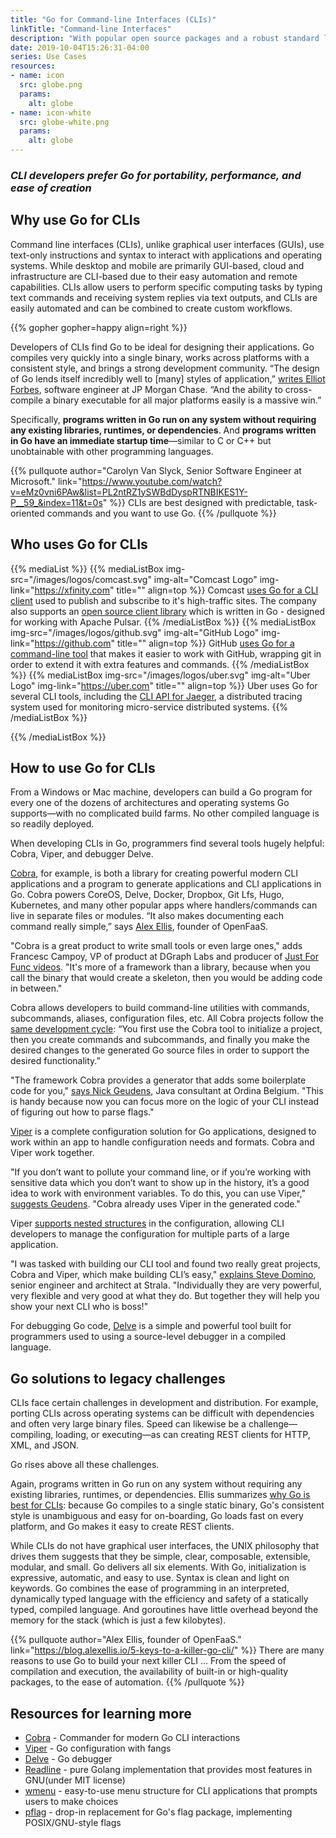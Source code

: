 ```yaml
---
title: "Go for Command-line Interfaces (CLIs)"
linkTitle: "Command-line Interfaces"
description: "With popular open source packages and a robust standard library, use Go to create fast and elegant CLIs."
date: 2019-10-04T15:26:31-04:00
series: Use Cases
resources:
- name: icon
  src: globe.png
  params:
    alt: globe
- name: icon-white
  src: globe-white.png
  params:
    alt: globe
---
```


### _CLI developers prefer Go for portability, performance, and ease of creation_

## **Why use Go for CLIs**

Command line interfaces (CLIs), unlike graphical user interfaces (GUIs), use text-only instructions and syntax to interact with applications and operating systems. While desktop and mobile are primarily GUI-based, cloud and infrastructure are CLI-based due to their easy automation and remote capabilities. CLIs allow users to perform specific computing tasks by typing text commands and receiving system replies via text outputs, and CLIs are easily automated and can be combined to create custom workflows.

{{% gopher gopher=happy align=right %}}

Developers of CLIs find Go to be ideal for designing their applications. Go compiles very quickly into a single binary, works across platforms with a consistent style, and brings a strong development community. “The design of Go lends itself incredibly well to [many] styles of application,” [writes Elliot Forbes](https://tutorialedge.net/golang/building-a-cli-in-go/), software engineer at JP Morgan Chase. “And the ability to cross-compile a binary executable for all major platforms easily is a massive win.”

Specifically, **programs written in Go run on any system without requiring any existing libraries, runtimes, or dependencies**. And **programs written in Go have an immediate startup time**—similar to C or C++ but unobtainable with other programming languages. 

{{% pullquote author="Carolyn Van Slyck, Senior Software Engineer at Microsoft." link="https://www.youtube.com/watch?v=eMz0vni6PAw&list=PL2ntRZ1ySWBdDyspRTNBIKES1Y-P__59_&index=11&t=0s" %}}
CLIs are best designed with predictable, task-oriented commands and you want to use Go.
{{% /pullquote %}}

## **Who uses Go for CLIs**

{{% mediaList %}}
    {{% mediaListBox img-src="/images/logos/comcast.svg" img-alt="Comcast Logo" img-link="https://xfinity.com" title="" align=top %}}
Comcast [uses Go for a CLI client](https://github.com/Comcast/pulsar-client-go/blob/master/cli/main.go) used to publish and subscribe to it's high-traffic sites. The company also supports an [open source client library](https://github.com/Comcast/pulsar-client-go) which is written in Go - designed for working with Apache Pulsar.
    {{% /mediaListBox %}}
    {{% mediaListBox img-src="/images/logos/github.svg" img-alt="GitHub Logo"  img-link="https://github.com" title="" align=top  %}}
GitHub [uses Go for a command-line tool](https://github.com/github/hub) that makes it easier to work with GitHub, wrapping git in order to extend it with extra features and commands.
    {{% /mediaListBox %}}
    {{% mediaListBox img-src="/images/logos/uber.svg" img-alt="Uber Logo"  img-link="https://uber.com" title="" align=top  %}}
Uber uses Go for several CLI tools, including the [CLI API for Jaeger](https://www.jaegertracing.io/docs/1.14/cli/), a distributed tracing system used for monitoring micro-service distributed systems.
    {{% /mediaListBox %}}

{{% /mediaListBox %}}


## **How to use Go for CLIs**

From a Windows or Mac machine, developers can build a Go program for every one of the dozens of architectures and operating systems Go supports—with no complicated build farms. No other compiled language is so readily deployed.

When developing CLIs in Go, programmers find several tools hugely helpful: Cobra, Viper, and debugger Delve.

[Cobra](https://github.com/spf13/cobra), for example, is both a library for creating powerful modern CLI applications and a program to generate applications and CLI applications in Go. Cobra powers CoreOS, Delve, Docker, Dropbox, Git Lfs, Hugo, Kubernetes, and many other popular apps where handlers/commands can live in separate files or modules. “It also makes documenting each command really simple,” says [Alex Ellis](https://blog.alexellis.io/5-keys-to-a-killer-go-cli/), founder of OpenFaaS.

"Cobra is a great product to write small tools or even large ones," adds Francesc Campoy, VP of product at DGraph Labs and producer of [Just For Func videos](https://www.youtube.com/watch?v=WvWPGVKLvR4). "It's more of a framework than a library, because when you call the binary that would create a skeleton, then you would be adding code in between."

Cobra allows developers to build command-line utilities with commands, subcommands, aliases, configuration files, etc. All Cobra projects follow the [same development cycle](https://www.linode.com/docs/development/go/using-cobra/):  “You first use the Cobra tool to initialize a project, then you create commands and subcommands, and finally you make the desired changes to the generated Go source files in order to support the desired functionality.”

"The framework Cobra provides a generator that adds some boilerplate code for you," [says Nick Geudens](https://ordina-jworks.github.io/development/2018/10/20/make-your-own-cli-with-golang-and-cobra.html), Java consultant at Ordina Belgium. "This is handy because now you can focus more on the logic of your CLI instead of figuring out how to parse flags."

[Viper](https://github.com/spf13/viper) is a complete configuration solution for Go applications, designed to work within an app to handle configuration needs and formats. Cobra and Viper work together.

"If you don’t want to pollute your command line, or if you’re working with sensitive data which you don’t want to show up in the history, it’s a good idea to work with environment variables. To do this, you can use Viper," [suggests Geudens](https://ordina-jworks.github.io/development/2018/10/20/make-your-own-cli-with-golang-and-cobra.html). "Cobra already uses Viper in the generated code."

Viper [supports nested structures](https://scene-si.org/2017/04/20/managing-configuration-with-viper/) in the configuration, allowing CLI developers to manage the configuration for multiple parts of a large application.

"I was tasked with building our CLI tool and found two really great projects, Cobra and Viper, which make building CLI’s easy," [explains Steve Domino](https://medium.com/@skdomino/writing-better-clis-one-snake-at-a-time-d22e50e60056), senior engineer and architect at Strala. "Individually they are very powerful, very flexible and very good at what they do. But together they will help you show your next CLI who is boss!"

For debugging Go code, [Delve](https://github.com/go-delve/delve) is a simple and powerful tool built for programmers used to using a source-level debugger in a compiled language.

## **Go solutions to legacy challenges**

CLIs face certain challenges in development and distribution.  For example, porting CLIs across operating systems can be difficult with dependencies and often very large binary files. Speed can likewise be a challenge—compiling, loading, or executing—as can creating REST clients for HTTP, XML, and JSON.

Go rises above all these challenges.

Again, programs written in Go run on any system without requiring any existing libraries, runtimes, or dependencies. Ellis summarizes [why Go is best for CLIs](https://blog.alexellis.io/5-keys-to-a-killer-go-cli/): because Go compiles to a single static binary, Go's consistent style is unambiguous and easy for on-boarding, Go loads fast on every platform, and Go makes it easy to create REST clients.

While CLIs do not have graphical user interfaces, the UNIX philosophy that drives them suggests that they be simple, clear, composable, extensible, modular, and small. Go delivers all six elements. With Go, initialization is expressive, automatic, and easy to use. Syntax is clean and light on keywords. Go combines the ease of programming in an interpreted, dynamically typed language with the efficiency and safety of a statically typed, compiled language. And goroutines have little overhead beyond the memory for the stack (which is just a few kilobytes).

{{% pullquote author="Alex Ellis, founder of OpenFaaS." link="https://blog.alexellis.io/5-keys-to-a-killer-go-cli/" %}}
There are many reasons to use Go to build your next killer CLI ... From the speed of compilation and execution, the availability of built-in or high-quality packages, to the ease of automation.
{{% /pullquote %}}

## **Resources for learning more**

*   [Cobra](https://github.com/spf13/cobra) - Commander for modern Go CLI interactions
*   [Viper](https://github.com/spf13/viper) - Go configuration with fangs
*   [Delve](https://github.com/derekparker/delve) - Go debugger
*   [Readline](https://github.com/chzyer/readline) - pure Golang implementation that provides most features in GNU(under MIT license)
*   [wmenu](https://github.com/dixonwille/wmenu) - easy-to-use menu structure for CLI applications that prompts users to make choices
*   [pflag](https://github.com/spf13/pflag) - drop-in replacement for Go's flag package, implementing POSIX/GNU-style flags
